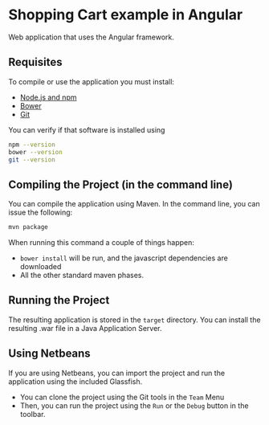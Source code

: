 # Shopping Cart example in Angular

Web application that uses the Angular framework.

## Requisites

To compile or use the application you must install:

* [Node.js and npm](http://nodejs.org)
* [Bower](http://bower.io)
* [Git](https://git-scm.com/)

You can verify if that software is installed using

```bash
npm --version
bower --version
git --version
```

## Compiling the Project (in the command line)

You can compile the application using Maven. 
In the command line, you can issue the following:

```bash
mvn package
```

When running this command a couple of things happen:
* ``bower install`` will be run, and the javascript dependencies are downloaded
* All the other standard maven phases.

## Running the Project

The resulting 
application is stored in the ``target`` directory. 
You can install the resulting .war file in a Java Application Server.

## Using Netbeans

If you are using Netbeans, you can import the project and run the application using the included Glassfish.
* You can clone the project using the Git tools in the ``Team`` Menu
* Then, you can run the project using the ``Run`` or the ``Debug`` button in the toolbar.
